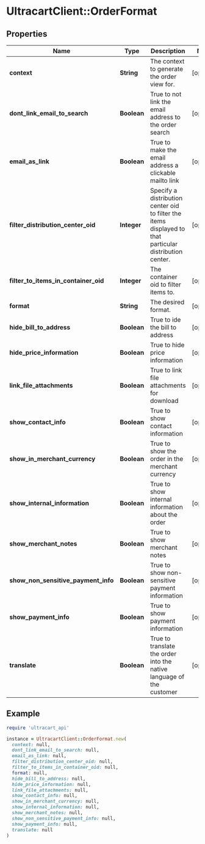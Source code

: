 # UltracartClient::OrderFormat

## Properties

| Name | Type | Description | Notes |
| ---- | ---- | ----------- | ----- |
| **context** | **String** | The context to generate the order view for. | [optional] |
| **dont_link_email_to_search** | **Boolean** | True to not link the email address to the order search | [optional] |
| **email_as_link** | **Boolean** | True to make the email address a clickable mailto link | [optional] |
| **filter_distribution_center_oid** | **Integer** | Specify a distribution center oid to filter the items displayed to that particular distribution center. | [optional] |
| **filter_to_items_in_container_oid** | **Integer** | The container oid to filter items to. | [optional] |
| **format** | **String** | The desired format. | [optional] |
| **hide_bill_to_address** | **Boolean** | True to ide the bill to address | [optional] |
| **hide_price_information** | **Boolean** | True to hide price information | [optional] |
| **link_file_attachments** | **Boolean** | True to link file attachments for download | [optional] |
| **show_contact_info** | **Boolean** | True to show contact information | [optional] |
| **show_in_merchant_currency** | **Boolean** | True to show the order in the merchant currency | [optional] |
| **show_internal_information** | **Boolean** | True to show internal information about the order | [optional] |
| **show_merchant_notes** | **Boolean** | True to show merchant notes | [optional] |
| **show_non_sensitive_payment_info** | **Boolean** | True to show non-sensitive payment information | [optional] |
| **show_payment_info** | **Boolean** | True to show payment information | [optional] |
| **translate** | **Boolean** | True to translate the order into the native language of the customer | [optional] |

## Example

```ruby
require 'ultracart_api'

instance = UltracartClient::OrderFormat.new(
  context: null,
  dont_link_email_to_search: null,
  email_as_link: null,
  filter_distribution_center_oid: null,
  filter_to_items_in_container_oid: null,
  format: null,
  hide_bill_to_address: null,
  hide_price_information: null,
  link_file_attachments: null,
  show_contact_info: null,
  show_in_merchant_currency: null,
  show_internal_information: null,
  show_merchant_notes: null,
  show_non_sensitive_payment_info: null,
  show_payment_info: null,
  translate: null
)
```

